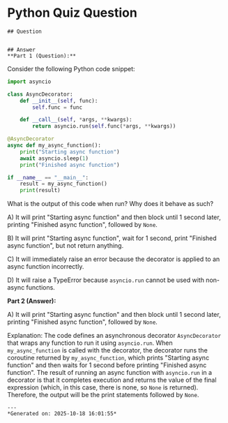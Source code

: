 # Python Quiz Question
    
    ## Question
    
    
    ## Answer
    **Part 1 (Question):**  

Consider the following Python code snippet:

```python
import asyncio

class AsyncDecorator:
    def __init__(self, func):
        self.func = func

    def __call__(self, *args, **kwargs):
        return asyncio.run(self.func(*args, **kwargs))

@AsyncDecorator
async def my_async_function():
    print("Starting async function")
    await asyncio.sleep(1)
    print("Finished async function")

if __name__ == "__main__":
    result = my_async_function()
    print(result)
```

What is the output of this code when run? Why does it behave as such?

A) It will print "Starting async function" and then block until 1 second later, printing "Finished async function", followed by `None`.

B) It will print "Starting async function", wait for 1 second, print "Finished async function", but not return anything.

C) It will immediately raise an error because the decorator is applied to an async function incorrectly.

D) It will raise a TypeError because `asyncio.run` cannot be used with non-async functions.

**Part 2 (Answer):**  

A) It will print "Starting async function" and then block until 1 second later, printing "Finished async function", followed by `None`.

Explanation: The code defines an asynchronous decorator `AsyncDecorator` that wraps any function to run it using `asyncio.run`. When `my_async_function` is called with the decorator, the decorator runs the coroutine returned by `my_async_function`, which prints "Starting async function" and then waits for 1 second before printing "Finished async function". The result of running an async function with `asyncio.run` in a decorator is that it completes execution and returns the value of the final expression (which, in this case, there is none, so `None` is returned). Therefore, the output will be the print statements followed by `None`.
    
    ---
    *Generated on: 2025-10-18 16:01:55*
    